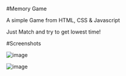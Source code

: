 #Memory Game

A simple Game from HTML, CSS & Javascript

Just Match and try to get lowest time!

#Screenshots

![image](https://user-images.githubusercontent.com/34815317/176693565-e0406f33-b9a4-4d1e-9d60-f376b7ce4599.png)

![image](https://user-images.githubusercontent.com/34815317/176693664-9b6a4df3-f07f-47d6-9857-5ce175e42caa.png)

